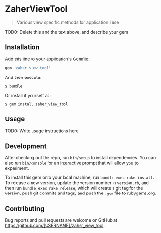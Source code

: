 # ZaherViewTool

> Various view specific methods for application I use

TODO: Delete this and the text above, and describe your gem

## Installation

Add this line to your application's Gemfile:

```ruby
gem 'zaher_view_tool'
```

And then execute:

    $ bundle

Or install it yourself as:

    $ gem install zaher_view_tool

## Usage

TODO: Write usage instructions here

## Development

After checking out the repo, run `bin/setup` to install dependencies. You can also run `bin/console` for an interactive prompt that will allow you to experiment.

To install this gem onto your local machine, run `bundle exec rake install`. To release a new version, update the version number in `version.rb`, and then run `bundle exec rake release`, which will create a git tag for the version, push git commits and tags, and push the `.gem` file to [rubygems.org](https://rubygems.org).

## Contributing

Bug reports and pull requests are welcome on GitHub at https://github.com/[USERNAME]/zaher_view_tool.
